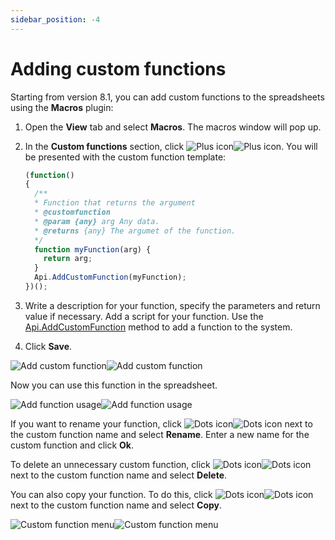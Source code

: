 ```yaml
---
sidebar_position: -4
---
```


# Adding custom functions

Starting from version 8.1, you can add custom functions to the spreadsheets using the **Macros** plugin:

1. Open the **View** tab and select **Macros**. The macros window will pop up.
2. In the **Custom functions** section, click ![Plus icon](/assets/images/plugins/plus.svg#gh-light-mode-only)![Plus icon](/assets/images/plugins/plus.dark.svg#gh-dark-mode-only). You will be presented with the custom function template:

    <!-- This code is related to macros. -->

    <!-- eslint-skip -->

    ``` ts
    (function()
    {
      /**
      * Function that returns the argument
      * @customfunction
      * @param {any} arg Any data.
      * @returns {any} The argumet of the function.
      */
      function myFunction(arg) {
        return arg;
      }
      Api.AddCustomFunction(myFunction);
    })();
    ```

3. Write a description for your function, specify the parameters and return value if necessary. Add a script for your function. Use the [Api.AddCustomFunction](../../office-api/usage-api/spreadsheet-api/Api/Methods/AddCustomFunction.md) method to add a function to the system.
4. Click **Save**.

![Add custom function](/assets/images/plugins/add-custom-function.png#gh-light-mode-only)![Add custom function](/assets/images/plugins/add-custom-function.dark.png#gh-dark-mode-only)

Now you can use this function in the spreadsheet.

![Add function usage](/assets/images/plugins/add.png#gh-light-mode-only)![Add function usage](/assets/images/plugins/add.dark.png#gh-dark-mode-only)

If you want to rename your function, click ![Dots icon](/assets/images/plugins/dots.svg#gh-light-mode-only)![Dots icon](/assets/images/plugins/dots.dark.svg#gh-dark-mode-only) next to the custom function name and select **Rename**. Enter a new name for the custom function and click **Ok**.

To delete an unnecessary custom function, click ![Dots icon](/assets/images/plugins/dots.svg#gh-light-mode-only)![Dots icon](/assets/images/plugins/dots.dark.svg#gh-dark-mode-only) next to the custom function name and select **Delete**.

You can also copy your function. To do this, click ![Dots icon](/assets/images/plugins/dots.svg#gh-light-mode-only)![Dots icon](/assets/images/plugins/dots.dark.svg#gh-dark-mode-only) next to the custom function name and select **Copy**.

![Custom function menu](/assets/images/plugins/custom-function-menu.png#gh-light-mode-only)![Custom function menu](/assets/images/plugins/custom-function-menu.dark.png#gh-dark-mode-only)
